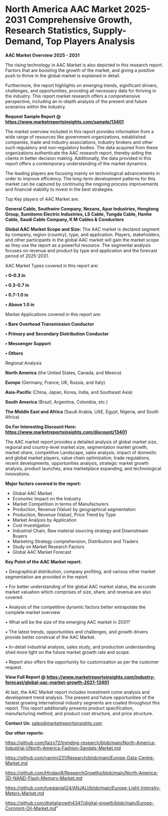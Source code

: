  # North America AAC Market 2025-2031 Comprehensive Growth, Research Statistics, Supply-Demand,  Top Players Analysis

<Strong> AAC Market Overview 2025 - 2031</strong>

The rising technology in AAC Market is also depicted in this research report. Factors that are boosting the growth of the market, and giving a positive push to thrive in the global market is explained in detail.

Furthermore, the report highlights on emerging trends, significant drivers, challenges, and opportunities, providing all necessary data for thriving in the industry. This report market research offers a comprehensive perspective, including an in-depth analysis of the present and future scenarios within the industry.

<strong>Request Sample Report @ <a href=https://www.marketreportsinsights.com/sample/13401>https://www.marketreportsinsights.com/sample/13401</a></strong>

The market overview included in this report provides information from a wide range of resources like government organizations, established companies, trade and industry associations, industry brokers and other such regulatory and non-regulatory bodies. The data acquired from these organizations authenticate the AAC research report, thereby aiding the clients in better decision making. Additionally, the data provided in this report offers a contemporary understanding of the market dynamics.

The leading players are focusing mainly on technological advancements in order to improve efficiency. The long-term development patterns for this market can be captured by continuing the ongoing process improvements and financial stability to invest in the best strategies.

Top Key players of AAC Market are:

<strong>General Cable, Southwire Company, Nexans, Apar Industries, Hengtong Group, Sumitomo Electric Industries, LS Cable, Tongda Cable, Hanhe Cable, Saudi Cable Company, K M Cables & Conductors</strong>

<strong><b>Global AAC Market Scope and Size:</b></strong>
The AAC market is declared segment by company, region (country), type, and application. Players, stakeholders, and other participants in the global AAC market will gain the market scope as they use the report as a powerful resource. The segmental analysis focuses on revenue and product by type and application and the forecast period of 2025-2031.

AAC Market Types covered in this report are:

<strong>• 0-0.3 in

• 0.3-0.7 in

• 0.7-1.0 in

• Above 1.0 in</strong>

Market Applications covered in this report are:

<strong>• Bare Overhead Transmission Conductor

• Primary and Secondary Distribution Conductor

• Messenger Support

• Others</strong> 

Regional Analysis

<strong>North America</strong> (the United States, Canada, and Mexico)

<strong>Europe</strong> (Germany, France, UK, Russia, and Italy)

<strong>Asia-Pacific</strong> (China, Japan, Korea, India, and Southeast Asia)

<strong>South America</strong> (Brazil, Argentina, Colombia, etc.)

<strong>The Middle East and Africa</strong> (Saudi Arabia, UAE, Egypt, Nigeria, and South Africa)

<strong>Go For Interesting Discount Here: <a href=https://www.marketreportsinsights.com/discount/13401>https://www.marketreportsinsights.com/discount/13401</a></strong>

The AAC market report provides a detailed analysis of global market size, regional and country-level market size, segmentation market growth, market share, competitive Landscape, sales analysis, impact of domestic and global market players, value chain optimization, trade regulations, recent developments, opportunities analysis, strategic market growth analysis, product launches, area marketplace expanding, and technological innovations.

<strong><b>Major factors covered in the report:</b></strong>
<ul>
  <li>Global AAC Market </li>
  <li>Economic Impact on the Industry</li>
  <li>Market Competition in terms of Manufacturers</li>
  <li>Production, Revenue (Value) by geographical segmentation</li>
  <li>Production, Revenue (Value), Price Trend by Type</li>
  <li>Market Analysis by Application</li>
  <li>Cost Investigation</li>
  <li>Industrial Chain, Raw material sourcing strategy and Downstream Buyers</li>
  <li>Marketing Strategy comprehension, Distributors and Traders</li>
  <li>Study on Market Research Factors</li>
  <li>Global AAC Market Forecast</li>
</ul>

<strong><b>Key Point of the AAC Market report:</b></strong>

• Geographical distribution, company profiling, and various other market segmentation are provided in the report.

• For better understanding of the global AAC market status, the accurate market valuation which comprises of size, share, and revenue are also covered.

• Analysis of the competitive dynamic factors better extrapolate the complete market overview

• What will be the size of the emerging AAC market in 2031?

• The latest trends, opportunities and challenges, and growth drivers provide better construal of the AAC Market.

• In-detail industrial analysis, sales study, and production understanding shed more light on the future market growth rate and scope.

• Report also offers the opportunity for customization as per the customer request.

<strong><b>View Full Report @ <a href=https://www.marketreportsinsights.com/industry-forecast/global-aac-market-growth-2021-13401>https://www.marketreportsinsights.com/industry-forecast/global-aac-market-growth-2021-13401</a></b></strong>


At last, the AAC Market report includes investment come analysis and development trend analysis. The present and future opportunities of the fastest growing international industry segments are coated throughout this report. This report additionally presents product specification, manufacturing method, and product cost structure, and price structure.

<strong>Contact Us:</strong>
sales@marketreportsinsights.com

<strong>Our other reports:</strong>

<a href=https://github.com/faizy72/trending-research/blob/main/North-America-Industrial-I/North-America-Fashion-Sandals-Market.md>https://github.com/faizy72/trending-research/blob/main/North-America-Industrial-I/North-America-Fashion-Sandals-Market.md</a>

<a href=https://github.com/yamini231/Research/blob/main/Europe-Data-Centre-Market.md>https://github.com/yamini231/Research/blob/main/Europe-Data-Centre-Market.md</a>

<a href=https://github.com/Hindavi8/ResearchGrowths/blob/main/North-America-3D-NAND-Flash-Memory-Market.md>https://github.com/Hindavi8/ResearchGrowths/blob/main/North-America-3D-NAND-Flash-Memory-Market.md</a>

<a href=https://github.com/tyagianjali24/ANJALI/blob/main/Europe-Light-Intensity-Meters-Market.md>https://github.com/tyagianjali24/ANJALI/blob/main/Europe-Light-Intensity-Meters-Market.md</a>

<a href=https://github.com/digitalgrowth4347/digital-growth/blob/main/Europe-Cornmint-Oil-Market.md>https://github.com/digitalgrowth4347/digital-growth/blob/main/Europe-Cornmint-Oil-Market.md</a>"
